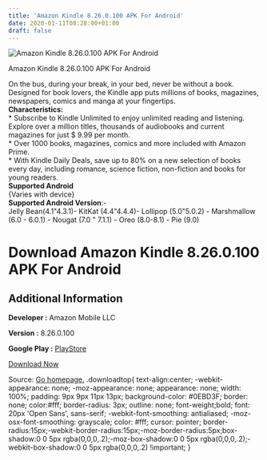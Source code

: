 ```yaml
---
title: 'Amazon Kindle 8.26.0.100 APK For Android'
date: 2020-01-11T08:28:00+01:00
draft: false
---
```


![Amazon Kindle 8.26.0.100 APK For Android](https://i0.wp.com/apkhome.net/wp-content/uploads/2020/01/Amazon-Kindle-8.26.0.100.png "Amazon Kindle 8.26.0.100 APK For Android")

  

Amazon Kindle 8.26.0.100 APK For Android

On the bus, during your break, in your bed, never be without a book. Designed for book lovers, the Kindle app puts millions of books, magazines, newspapers, comics and manga at your fingertips.  
**Characteristics:**  
\* Subscribe to Kindle Unlimited to enjoy unlimited reading and listening. Explore over a million titles, thousands of audiobooks and current magazines for just $ 9.99 per month.  
\* Over 1000 books, magazines, comics and more included with Amazon Prime.  
\* With Kindle Daily Deals, save up to 80% on a new selection of books every day, including romance, science fiction, non-fiction and books for young readers.  
**Supported Android**  
{Varies with device}  
**Supported Android Version**:-  
Jelly Bean(4.1"4.3.1)- KitKat (4.4"4.4.4)- Lollipop (5.0"5.0.2) - Marshmallow (6.0 - 6.0.1) - Nougat (7.0 " 7.1.1) - Oreo (8.0-8.1) - Pie (9.0)

Download Amazon Kindle 8.26.0.100 APK For Android
=================================================

Additional Information
----------------------

**Developer :** Amazon Mobile LLC

**Version :** 8.26.0.100

**Google Play :** [PlayStore](https://play.google.com/store/apps/details?id=com.amazon.kindle)

  

[Download Now](https://store4app.co/post/amazon-kindle-8-26-0-100-apk-for-android_1578726178)

  
Source: [Go homepage.](https://store4app.co/post/amazon-kindle-8-26-0-100-apk-for-android_1578726178) .downloadtop{ text-align:center; -webkit-appearance: none; -moz-appearance: none; appearance: none; width: 100%; padding: 9px 9px 11px 13px; background-color: #0EBD3F; border: none; color:#fff; border-radius: 3px; outline: none; font-weight;bold; font: 20px 'Open Sans', sans-serif; -webkit-font-smoothing: antialiased; -moz-osx-font-smoothing: grayscale; color: #fff; cursor: pointer; border-radius:15px;-webkit-border-radius:15px;-moz-border-radius:5px;box-shadow:0 0 5px rgba(0,0,0,.2);-moz-box-shadow:0 0 5px rgba(0,0,0,.2);-webkit-box-shadow:0 0 5px rgba(0,0,0,.2) !important; }